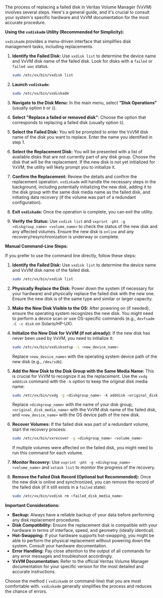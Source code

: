 The process of replacing a failed disk in Veritas Volume Manager (VxVM) involves several steps. Here's a general guide, and it's crucial to consult your system's specific hardware and VxVM documentation for the most accurate procedure.

**Using the `vxdiskadm` Utility (Recommended for Simplicity):**

`vxdiskadm` provides a menu-driven interface that simplifies disk management tasks, including replacements.

1.  **Identify the Failed Disk:** Use `vxdisk list` to determine the device name and VxVM disk name of the failed disk. Look for disks with a `failed` or `failed was` status.

    ```bash
    sudo /etc/vx/bin/vxdisk list
    ```

2.  **Launch `vxdiskadm`:**

    ```bash
    sudo /etc/vx/bin/vxdiskadm
    ```

3.  **Navigate to the Disk Menu:** In the main menu, select **"Disk Operations"** (usually option `D` or `1`).

4.  **Select "Replace a failed or removed disk"**: Choose the option that corresponds to replacing a failed disk (usually option `5`).

5.  **Select the Failed Disk:** You will be prompted to enter the VxVM disk name of the disk you want to replace. Enter the name you identified in step 1.

6.  **Select the Replacement Disk:** You will be presented with a list of available disks that are not currently part of any disk group. Choose the disk that will be the replacement. If the new disk is not yet initialized for VxVM, the utility will likely prompt you to initialize it.

7.  **Confirm the Replacement:** Review the details and confirm the replacement operation. `vxdiskadm` will handle the necessary steps in the background, including potentially initializing the new disk, adding it to the disk group with the same disk media name as the failed disk, and initiating data recovery (if the volume was part of a redundant configuration).

8.  **Exit `vxdiskadm`:** Once the operation is complete, you can exit the utility.

9.  **Verify the Status:** Use `vxdisk list` and `vxprint -pht -g <diskgroup_name> <volume_name>` to check the status of the new disk and any affected volumes. Ensure the new disk is `online` and any recovery/resynchronization is underway or complete.

**Manual Command-Line Steps:**

If you prefer to use the command line directly, follow these steps:

1.  **Identify the Failed Disk:** Use `vxdisk list` to determine the device name and VxVM disk name of the failed disk.

    ```bash
    sudo /etc/vx/bin/vxdisk list
    ```

2.  **Physically Replace the Disk:** Power down the system (if necessary for your hardware) and physically replace the failed disk with the new one. Ensure the new disk is of the same type and similar or larger capacity.

3.  **Make the New Disk Visible to the OS:** After powering on (if needed), ensure the operating system recognizes the new disk. You might need to perform a device scan or use OS-specific commands (e.g., `devfsadm -C -c disk` on Solaris/HP-UX).

4.  **Initialize the New Disk for VxVM (if not already):** If the new disk has never been used by VxVM, you need to initialize it:

    ```bash
    sudo /etc/vx/bin/vxdisksetup -i <new_device_name>
    ```

    Replace `<new_device_name>` with the operating system device path of the new disk (e.g., `/dev/sdb`).

5.  **Add the New Disk to the Disk Group with the Same Media Name:** This is crucial for VxVM to recognize it as the replacement. Use the `vxdg adddisk` command with the `-k` option to keep the original disk media name:

    ```bash
    sudo /etc/vx/bin/vxdg -g <diskgroup_name> -k adddisk <original_disk_media_name>=<new_device_name>
    ```

    Replace `<diskgroup_name>` with the name of your disk group, `<original_disk_media_name>` with the VxVM disk name of the failed disk, and `<new_device_name>` with the OS device path of the new disk.

6.  **Recover Volumes:** If the failed disk was part of a redundant volume, start the recovery process:

    ```bash
    sudo /etc/vx/bin/vxrecover -g <diskgroup_name> <volume_name>
    ```

    If multiple volumes were affected on the failed disk, you might need to run this command for each volume.

7.  **Monitor Recovery:** Use `vxprint -pht -g <diskgroup_name> <volume_name>` and `vxtask list` to monitor the progress of the recovery.

8.  **Remove the Failed Disk Record (Optional but Recommended):** Once the new disk is online and synchronized, you can remove the record of the failed disk (if it still exists in a `failed` state):

    ```bash
    sudo /etc/vx/bin/vxdisk rm <failed_disk_media_name>
    ```

**Important Considerations:**

* **Backup:** Always have a reliable backup of your data before performing any disk replacement procedures.
* **Disk Compatibility:** Ensure the replacement disk is compatible with your hardware in terms of interface, speed, and geometry (ideally identical).
* **Hot-Swapping:** If your hardware supports hot-swapping, you might be able to perform the physical replacement without powering down the system. Consult your hardware documentation.
* **Error Handling:** Pay close attention to the output of all commands for any error messages and troubleshoot accordingly.
* **VxVM Documentation:** Refer to the official Veritas Volume Manager documentation for your specific version for the most detailed and accurate instructions.

Choose the method ( `vxdiskadm` or command-line) that you are most comfortable with. `vxdiskadm` generally simplifies the process and reduces the chance of errors.